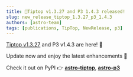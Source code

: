 ```yaml
---
title: 📢Tiptop v1.3.27 and P3 1.4.3 released!
slug: new_release_tiptop_1.3.27_p3_1.4.3
authors: [astro-team]
tags: [publications, TipTop, NewRelease, p3]
---
```


[Tiptop v1.3.27](https://github.com/astro-tiptop/TIPTOP/releases/tag/v1.3.27) and P3 v1.4.3 are here! 🎉  

Update now and enjoy the latest enhancements 🚀

Check it out on PyPI 👉 [**astro-tiptop**](https://pypi.org/project/astro-tiptop/), [**astro-p3**](https://pypi.org/project/astro-p3/1.4.3/)
<!-- truncate -->
